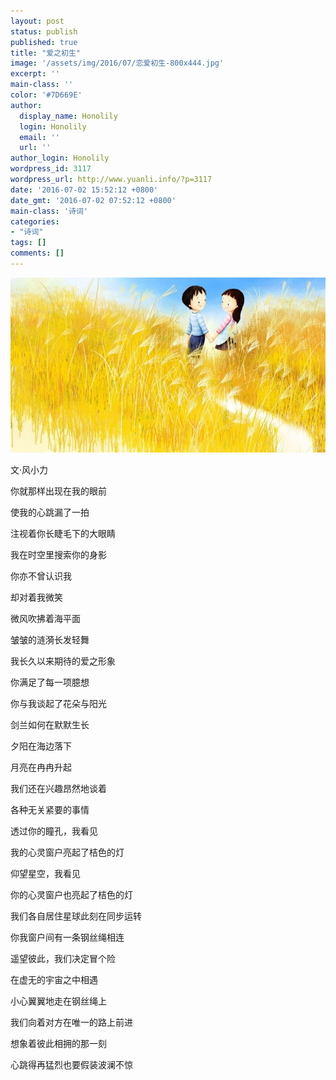 ```yaml
---
layout: post
status: publish
published: true
title: "爱之初生"
image: '/assets/img/2016/07/恋爱初生-800x444.jpg'
excerpt: ''
main-class: ''
color: '#7D669E'
author:
  display_name: Honolily
  login: Honolily
  email: ''
  url: ''
author_login: Honolily
wordpress_id: 3117
wordpress_url: http://www.yuanli.info/?p=3117
date: '2016-07-02 15:52:12 +0800'
date_gmt: '2016-07-02 07:52:12 +0800'
main-class: '诗词'
categories:
- "诗词"
tags: []
comments: []
---
```

[![恋爱初生](/assets/img/2016/07/恋爱初生-800x444.jpg "恋爱初生")](/assets/img/2016/07/恋爱初生.jpg)

文&middot;风小力

你就那样出现在我的眼前

使我的心跳漏了一拍

注视着你长睫毛下的大眼睛

我在时空里搜索你的身影

你亦不曾认识我

却对着我微笑

微风吹拂着海平面

皱皱的涟漪长发轻舞

我长久以来期待的爱之形象

你满足了每一项臆想

你与我谈起了花朵与阳光

剑兰如何在默默生长

夕阳在海边落下

月亮在冉冉升起

我们还在兴趣昂然地谈着

各种无关紧要的事情

透过你的瞳孔，我看见

我的心灵窗户亮起了桔色的灯

仰望星空，我看见

你的心灵窗户也亮起了桔色的灯

我们各自居住星球此刻在同步运转

你我窗户间有一条钢丝绳相连

遥望彼此，我们决定冒个险

在虚无的宇宙之中相遇

小心翼翼地走在钢丝绳上

我们向着对方在唯一的路上前进

想象着彼此相拥的那一刻

心跳得再猛烈也要假装波澜不惊
